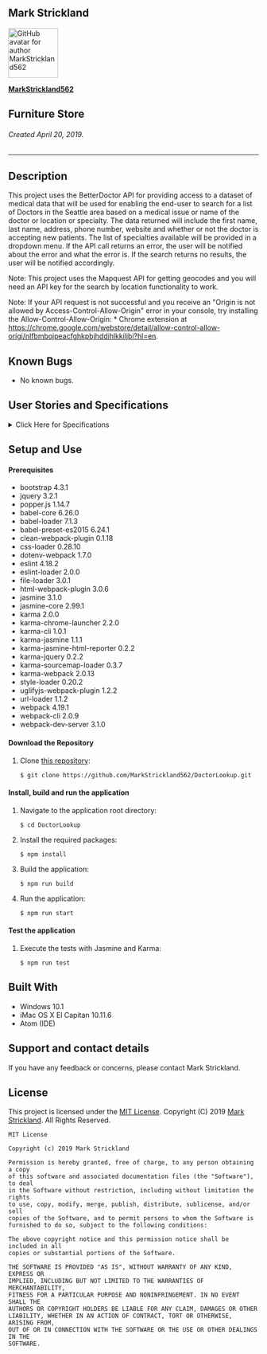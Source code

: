 ## **Mark Strickland**

[<img src="https://avatars1.githubusercontent.com/u/46455727?s=400&v=4" width=100 alt="GitHub avatar for author MarkStrickland562">](https://github.com/MarkStrickland562)

[**MarkStrickland562**](https://github.com/MarkStrickland562)

## **Furniture Store**

###### Created April 20, 2019.

----------

## Description
This project uses the BetterDoctor API for providing access to a dataset of medical data that will be used for enabling the end-user to search for a list of Doctors in the Seattle area based on a medical issue or name of the doctor or location or specialty. The data returned will include the first name, last name, address, phone number, website and whether or not the doctor is accepting new patients. The list of specialties available will be provided in a dropdown menu. If the API call returns an error, the user will be notified about the error and what the error is. If the search returns no results, the user will be notified accordingly.

Note: This project uses the Mapquest API for getting geocodes and you will need an API key for the search by location
functionality to work.

Note: If your API request is not successful and you receive an "Origin is not allowed by Access-Control-Allow-Origin" error in your console,
try installing the Allow-Control-Allow-Origin: * Chrome extension at https://chrome.google.com/webstore/detail/allow-control-allow-origi/nlfbmbojpeacfghkpbjhddihlkkiljbi?hl=en.

## Known Bugs

* No known bugs.

## User Stories and Specifications

<details>
  <summary>Click Here for Specifications</summary>

  <table>
    <tr>
      <th>Specification 01</th>
      <th></th>
    </tr>
    <tr>
      <td>Behavior</td>
      <td>The application will require that the end-user enter search criteria. If no criteria are entered, the user will be alerted</td>
    </tr>
    <tr>
      <td>Input</td>
      <td>No search criteria</td>
    </tr>
    <tr>
      <td>Output</td>
      <td>A message indicating that search criteria are required</td>
    </tr>
  </table>


  <table>
    <tr>
      <th>Specification 02</th>
      <th></th>
    </tr>
    <tr>
      <td>Behavior</td>
      <td>The application will query the BetterDoctor API for a list of doctors based on first or last name</td>
    </tr>
    <tr>
      <td>Input</td>
      <td>Name of a doctor</td>
    </tr>
    <tr>
      <td>Output</td>
      <td>Information about that doctor if it exists</td>
    </tr>
  </table>

  <table>
    <tr>
      <th>Specification 03</th>
      <th></th>
    </tr>
    <tr>
      <td>Behavior</td>
      <td>The application will query the BetterDoctor API for a list of doctors based on medical issue</td>
    </tr>
    <tr>
      <td>Input</td>
      <td>A medical issue</td>
    </tr>
    <tr>
      <td>Output</td>
      <td>A list of doctors who can treat the medical issue</td>
    </tr>
  </table>

  <table>
    <tr>
      <th>Specification 04</th>
      <th></th>
    </tr>
    <tr>
      <td>Behavior</td>
      <td>The application will query the BetterDoctor API for a list of doctors based on location</td>
    </tr>
    <tr>
      <td>Input</td>
      <td>A location</td>
    </tr>
    <tr>
      <td>Output</td>
      <td>A list of doctors who are located in that location</td>
    </tr>
  </table>

  <table>
    <tr>
      <th>Specification 05</th>
      <th></th>
    </tr>
    <tr>
      <td>Behavior</td>
      <td>The application will query the BetterDoctor API for a list of doctors based on specialty</td>
    </tr>
    <tr>
      <td>Input</td>
      <td>A location</td>
    </tr>
    <tr>
      <td>Output</td>
      <td>A list of doctors who have that specialty</td>
    </tr>
  </table>

  <table>
    <tr>
      <th>Specification 06</th>
      <th></th>
    </tr>
    <tr>
      <td>Behavior</td>
      <td>If the search returns data, the list of doctors will include first name, last name, phone number, website, and whether the doctor is accepting new patients</td>
    </tr>
    <tr>
      <td>Input</td>
      <td>Search criteria that will return data</td>
    </tr>
    <tr>
      <td>Output</td>
      <td>Doctor(s) first name, last name, phone number, website, and if the doctor(s) are accepting new patients</td>
    </tr>
  </table>

  <table>
    <tr>
      <th>Specification 07</th>
      <th></th>
    </tr>
    <tr>
      <td>Behavior</td>
      <td>If the API call returns an error, the user will be notified about the error and what the error is.</td>
    </tr>
    <tr>
      <td>Input</td>
      <td>A misspelled version of the API's URL</td>
    </tr>
    <tr>
      <td>Output</td>
      <td>An error number and message</td>
    </tr>
  </table>

  <table>
    <tr>
      <th>Specification 08</th>
      <th></th>
    </tr>
    <tr>
      <td>Behavior</td>
      <td>If the API call returns no data, the user will be notified accordingly</td>
    </tr>
    <tr>
      <td>Input</td>
      <td>A search guaranteed to not return data</td>
    </tr>
    <tr>
      <td>Output</td>
      <td>A message indicating that no doctors were found that meet the search criteria</td>
    </tr>      
  </table>
</details>

## Setup and Use

#### Prerequisites
* bootstrap 4.3.1
* jquery 3.2.1
* popper.js 1.14.7
* babel-core 6.26.0
* babel-loader 7.1.3
* babel-preset-es2015 6.24.1
* clean-webpack-plugin 0.1.18
* css-loader 0.28.10
* dotenv-webpack 1.7.0
* eslint 4.18.2
* eslint-loader 2.0.0
* file-loader 3.0.1
* html-webpack-plugin 3.0.6
* jasmine 3.1.0
* jasmine-core 2.99.1
* karma 2.0.0
* karma-chrome-launcher 2.2.0
* karma-cli 1.0.1
* karma-jasmine 1.1.1
* karma-jasmine-html-reporter 0.2.2
* karma-jquery 0.2.2
* karma-sourcemap-loader 0.3.7
* karma-webpack 2.0.13
* style-loader 0.20.2
* uglifyjs-webpack-plugin 1.2.2
* url-loader 1.1.2
* webpack 4.19.1
* webpack-cli 2.0.9
* webpack-dev-server 3.1.0


#### Download the Repository
1. Clone [this repository](https://github.com/MarkStrickland562/DoctorLooup):

       $ git clone https://github.com/MarkStrickland562/DoctorLookup.git

#### Install, build and run the application
1. Navigate to the application root directory:

       $ cd DoctorLookup
2. Install the required packages:

       $ npm install
3. Build the application:

       $ npm run build
4. Run the application:

       $ npm run start

#### Test the application
1. Execute the tests with Jasmine and Karma:

       $ npm run test

## Built With

* Windows 10.1
* iMac OS X El Capitan 10.11.6
* Atom (IDE)

## Support and contact details

If you have any feedback or concerns, please contact Mark Strickland.

## License

This project is licensed under the [MIT License](https://opensource.org/licenses/MIT). Copyright (C) 2019 [Mark Strickland](https://github.com/MarkStrickland562). All Rights Reserved.
```
MIT License

Copyright (c) 2019 Mark Strickland

Permission is hereby granted, free of charge, to any person obtaining a copy
of this software and associated documentation files (the "Software"), to deal
in the Software without restriction, including without limitation the rights
to use, copy, modify, merge, publish, distribute, sublicense, and/or sell
copies of the Software, and to permit persons to whom the Software is
furnished to do so, subject to the following conditions:

The above copyright notice and this permission notice shall be included in all
copies or substantial portions of the Software.

THE SOFTWARE IS PROVIDED "AS IS", WITHOUT WARRANTY OF ANY KIND, EXPRESS OR
IMPLIED, INCLUDING BUT NOT LIMITED TO THE WARRANTIES OF MERCHANTABILITY,
FITNESS FOR A PARTICULAR PURPOSE AND NONINFRINGEMENT. IN NO EVENT SHALL THE
AUTHORS OR COPYRIGHT HOLDERS BE LIABLE FOR ANY CLAIM, DAMAGES OR OTHER
LIABILITY, WHETHER IN AN ACTION OF CONTRACT, TORT OR OTHERWISE, ARISING FROM,
OUT OF OR IN CONNECTION WITH THE SOFTWARE OR THE USE OR OTHER DEALINGS IN THE
SOFTWARE.
```
